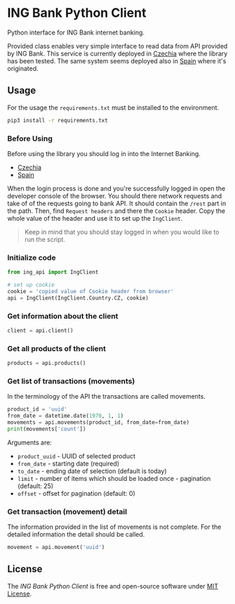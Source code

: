 # ING Bank Python Client

Python interface for ING Bank internet banking.

Provided class enables very simple interface to read data from API 
provided by ING Bank. This service is currently deployed in 
[Czechia](https://ib.ing.cz/transactional-cz/) where the library 
has been tested. The same system seems deployed also in 
[Spain](https://ing.ingdirect.es/app-login/) where it's originated.

## Usage

For the usage the `requirements.txt` must be installed to the 
environment.
```bash
pip3 install -r requirements.txt
```

### Before Using
Before using the library you should log in into the Internet Banking.
- [Czechia](https://ib.ing.cz/transactional-cz/)
- [Spain](https://ing.ingdirect.es/app-login/)

When the login process is done and you're successfully logged in open 
the developer console of the browser. You should there network requests 
and take of of the requests going to bank API. It should contain the 
`/rest` part in the path. Then, find `Request headers` and there 
the `Cookie` header. Copy the whole value of the header and use it to
 set up the `IngClient`. 
 
> Keep in mind that you should stay logged in when you would like to
 run the script. 

### Initialize code
```python
from ing_api import IngClient

# set up cookie
cookie = 'copied value of Cookie header from browser'
api = IngClient(IngClient.Country.CZ, cookie)
```

### Get information about the client
```python
client = api.client()
```

### Get all products of the client
```python
products = api.products()
```

### Get list of transactions (movements)
In the terminology of the API the transactions are called movements.  

```python
product_id = 'uuid'
from_date = datetime.date(1970, 1, 1)
movements = api.movements(product_id, from_date=from_date)
print(movements['count'])
```

Arguments are:
- `product_uuid` - UUID of selected product
- `from_date` - starting date (required)
- `to_date` - ending date of selection (default is today)
- `limit` - number of items which should be loaded once - pagination (default: 25)
- `offset` - offset for pagination (default: 0)

### Get transaction (movement) detail
The information provided in the list of movements is not complete. For 
the detailed information the detail should be called.

```python
movement = api.movement('uuid')
```

## License
The *ING Bank Python Client* is free and open-source software under [MIT License](LICENSE).